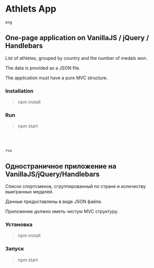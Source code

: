 # Athlets App

```eng```
## One-page application on VanillaJS / jQuery / Handlebars

List of athletes, grouped by country and the number of medals won.

The data is provided as a JSON file.

The application must have a pure MVC structure.

### Installation
> npm install

### Run
> npm start

<br />
<br />



```rus```
## Одностраничное приложение на VanillaJS/jQuery/Handlebars

Список спортсменов, сгруппированный по стране и количеству выигранных медалей.

Данные предоставлены в виде JSON файла.

Приложение должно иметь чистую MVC структуру.

### Установка
> npm install

### Запуск
> npm start
